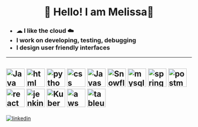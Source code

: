 # <h1 align="center"> 💛 Hello! I am Melissa💛 </h1>

<h3 align ="left"> 
 <ul>
<li> ☁ I like the cloud ☁️ </li>
<li> I work on developing, testing, debugging </li>
<li> I design user friendly interfaces </li>
 </ul></h3>

------
<img src="https://upload.wikimedia.org/wikipedia/en/thumb/3/30/Java_programming_language_logo.svg/320px-Java_programming_language_logo.svg.png" alt="Java Logo" width="50" height="50"> <img src="https://www.w3.org/html/logo/img/mark-word-icon.png" alt="html" width="50" height="50"> <img src="https://www.python.org/static/community_logos/python-logo.png" alt="python logot" width="50" height="50"> <img src="https://upload.wikimedia.org/wikipedia/commons/thumb/d/d5/CSS3_logo_and_wordmark.svg/544px-CSS3_logo_and_wordmark.svg.png" alt="css logo" width="50" height="50"> <img src="https://upload.wikimedia.org/wikipedia/commons/thumb/6/6a/JavaScript-logo.png/900px-JavaScript-logo.png?20120221235433" alt="Javascript logo" width="50" height="50"> <img src="https://companieslogo.com/img/orig/SNOW-35164165.png?t=1634190631" alt="Snowflake logo" width="50" height="50"> <img src="https://github.com/MelissaaGuz/MelissaaGuz/assets/102260396/3dd1adf4-29a4-4784-ac12-b4abeade148a" alt="mysql logo" width="50" height="50"> <img src="https://img.icons8.com/?size=100&id=90519&format=png" alt="springboot logo" width="50" height="50">
<img src="https://logowik.com/content/uploads/images/postman-api-platform6643.logowik.com.webp" alt="postman logo" width="50" height="50"> <img src="https://cdn4.iconfinder.com/data/icons/logos-3/600/React.js_logo-1024.png" alt="react logo" width="50" height="50"> <img src="https://technology.amis.nl/wp-content/uploads/2018/09/jenkin.png" alt="jenkins logo" width="50" height="50"> <img src="https://upload.wikimedia.org/wikipedia/commons/3/39/Kubernetes_logo_without_workmark.svg" alt="Kubernetes logo" width="50" height="50"> <img src="https://ih1.redbubble.net/image.3917587429.0371/st,small,507x507-pad,600x600,f8f8f8.jpg" alt="aws logo" width="50" height="50"> <img src="https://uploads-ssl.webflow.com/5c8824c3590eda44d6490dcf/6315d8b96f7b0e96cbe4f023_Tableau%2520logo%25402x.webp" alt="tableu logo" width="50" height="50">
---
[![linkedin](https://img.shields.io/badge/linkedin-0A66C2?style=for-the-badge&logo=linkedin&logoColor=white)](https://www.linkedin.com/in/melissa-guzman-92667a22b)
